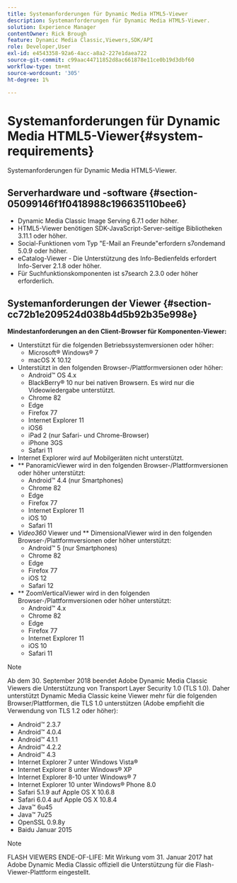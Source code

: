 ```yaml
---
title: Systemanforderungen für Dynamic Media HTML5-Viewer
description: Systemanforderungen für Dynamic Media HTML5-Viewer.
solution: Experience Manager
contentOwner: Rick Brough
feature: Dynamic Media Classic,Viewers,SDK/API
role: Developer,User
exl-id: e4543358-92a6-4acc-a8a2-227e1daea722
source-git-commit: c99aac44711852d8ac661878e11ce0b19d3dbf60
workflow-type: tm+mt
source-wordcount: '305'
ht-degree: 1%

---
```


# Systemanforderungen für Dynamic Media HTML5-Viewer{#system-requirements}

Systemanforderungen für Dynamic Media HTML5-Viewer.

<!-- Updated April 06, 2021 from https://wiki.corp.adobe.com/pages/viewpage.action?spaceKey=scene7qa&title=s7Viewers%2C+S7SDK%2C+S7OnDemand+Release+Notes - Contact is Sasha -->

## Serverhardware und -software {#section-05099146f1f0418988c196635110bee6}

* Dynamic Media Classic Image Serving 6.7.1 oder höher.
* HTML5-Viewer benötigen SDK-JavaScript-Server-seitige Bibliotheken 3.11.1 oder höher.
* Social-Funktionen vom Typ &quot;E-Mail an Freunde&quot;erfordern s7ondemand 5.0.9 oder höher.
* eCatalog-Viewer - Die Unterstützung des Info-Bedienfelds erfordert Info-Server 2.1.8 oder höher.
* Für Suchfunktionskomponenten ist s7search 2.3.0 oder höher erforderlich.

## Systemanforderungen der Viewer {#section-cc72b1e209524d038b4d5b92b35e998e}

**Mindestanforderungen an den Client-Browser für Komponenten-Viewer:**

* Unterstützt für die folgenden Betriebssystemversionen oder höher:
   * Microsoft® Windows® 7
   * macOS X 10.12
* Unterstützt in den folgenden Browser-/Plattformversionen oder höher:
   * Android™ OS 4.x
   * BlackBerry® 10 nur bei nativen Browsern. Es wird nur die Videowiedergabe unterstützt.
   * Chrome 82
   * Edge
   * Firefox 77
   * Internet Explorer 11
   * iOS6
   * iPad 2 (nur Safari- und Chrome-Browser)
   * iPhone 3GS
   * Safari 11
* Internet Explorer wird auf Mobilgeräten nicht unterstützt.
* ** PanoramicViewer wird in den folgenden Browser-/Plattformversionen oder höher unterstützt:
   * Android™ 4.4 (nur Smartphones)
   * Chrome 82
   * Edge
   * Firefox 77
   * Internet Explorer 11
   * iOS 10
   * Safari 11
* *Video360* Viewer und  ** DimensionalViewer wird in den folgenden Browser-/Plattformversionen oder höher unterstützt:
   * Android™ 5 (nur Smartphones)
   * Chrome 82
   * Edge
   * Firefox 77
   * iOS 12
   * Safari 12
* ** ZoomVerticalViewer wird in den folgenden Browser-/Plattformversionen oder höher unterstützt:
   * Android™ 4.x
   * Chrome 82
   * Edge
   * Firefox 77
   * Internet Explorer 11
   * iOS 10
   * Safari 11

>[!NOTE]
>
>Ab dem 30. September 2018 beendet Adobe Dynamic Media Classic Viewers die Unterstützung von Transport Layer Security 1.0 (TLS 1.0). Daher unterstützt Dynamic Media Classic keine Viewer mehr für die folgenden Browser/Plattformen, die TLS 1.0 unterstützen (Adobe empfiehlt die Verwendung von TLS 1.2 oder höher):
>
> * Android™ 2.3.7
> * Android™ 4.0.4
> * Android™ 4.1.1
> * Android™ 4.2.2
> * Android™ 4.3
> * Internet Explorer 7 unter Windows Vista®
> * Internet Explorer 8 unter Windows® XP
> * Internet Explorer 8-10 unter Windows® 7
> * Internet Explorer 10 unter Windows® Phone 8.0
> * Safari 5.1.9 auf Apple OS X 10.6.8
> * Safari 6.0.4 auf Apple OS X 10.8.4
> * Java™ 6u45
> * Java™ 7u25
> * OpenSSL 0.9.8y
> * Baidu Januar 2015


>[!NOTE]
>
>FLASH VIEWERS ENDE-OF-LIFE: Mit Wirkung vom 31. Januar 2017 hat Adobe Dynamic Media Classic offiziell die Unterstützung für die Flash-Viewer-Plattform eingestellt.
